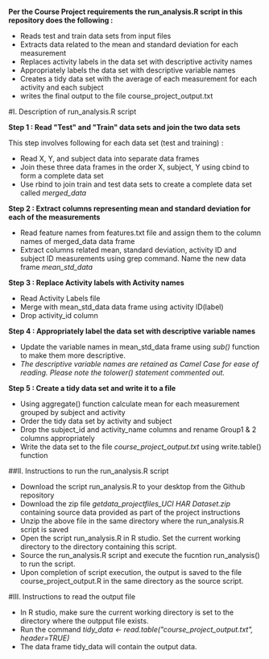 **Per the Course Project requirements the run_analysis.R script in this repository does the following :**    
* Reads test and train data sets from input files  
* Extracts data related to the mean and standard deviation for each measurement  
* Replaces activity labels in the data set with descriptive activity names   
* Appropriately labels the data set with descriptive variable names  
* Creates a tidy data set with the average of each measurement for each activity and each subject   
* writes the final output to the file course_project_output.txt    

#I. Description of run_analysis.R script   

**Step 1 : Read "Test" and "Train" data sets and join the two data sets**

This step involves following for each data set (test and training) :    

* Read X, Y, and subject data into separate data frames   
* Join these three data frames in the order X, subject, Y using cbind to form a complete data set    
* Use rbind to join train and test data sets to create a complete data set called *_merged_data_*   
  
 
**Step 2 : Extract columns representing mean and standard deviation for each of the measurements**    

* Read feature names from features.txt file and assign them to the column names of merged_data data frame   
* Extract columns related mean, standard deviation, activity ID and subject ID measurements using grep command. Name the new data frame *_mean_std_data_*   


**Step 3 : Replace Activity labels with Activity names**   
* Read Activity Labels file
* Merge with mean_std_data data frame using activity ID(label)
* Drop activity_id column
 
**Step 4 : Appropriately label the data set with descriptive variable names**    
* Update the variable names in mean_std_data frame using _sub()_ function to make them more descriptive.   
* *_The descriptive variable names are retained as Camel Case for ease of reading. Please note the tolower() statement commented out._*    

**Step 5 : Create a tidy data set and write it to a file**    
 
* Using aggregate() function calculate mean for each measurement grouped by subject and activity   
* Order the tidy data set by activity and subject 
* Drop the subject_id and activity_name columns and rename Group1 & 2 columns appropriately   
* Write the data set to the file _course_project_output.txt_ using write.table() function    
 
##II. Instructions to run the run_analysis.R script    
 * Download the script run_analysis.R to your desktop from the Github repository
 * Download the zip file _getdata_projectfiles_UCI HAR Dataset.zip_ containing source data provided as part of the project instructions                       
 * Unzip the above file in the same directory where the run_analysis.R script is saved   
 * Open the script run_analysis.R in R studio. Set the current working directory to the directory containing this script.   
 * Source the run_analysis.R script and execute the fucntion run_analysis() to run the script.
 * Upon completion of script execution, the output is saved to the file course_project_output.R in the same directory as the source script.    

#III. Instructions to read the output file     
 * In R studio, make sure the current working directory is set to the directory where the outpput file exists.
 * Run the command *_tidy_data <- read.table("course_project_output.txt", header=TRUE)_*      
* The data frame tidy_data will contain the output data.     
